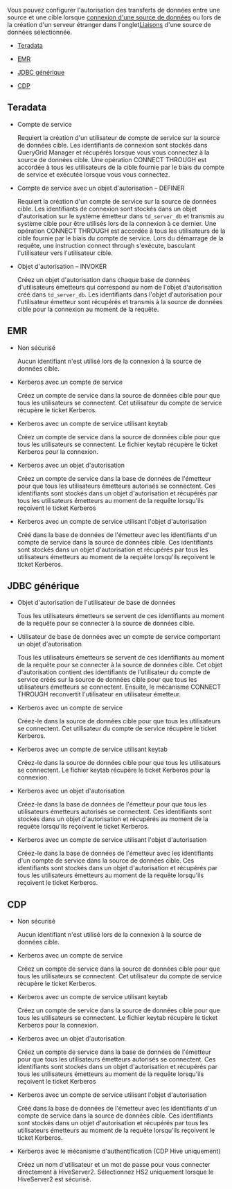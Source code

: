 Vous pouvez configurer l'autorisation des transferts de données entre une source et une cible lorsque [connexion d'une source de données](znp1640282079399.md) ou lors de la création d'un serveur étranger dans l'onglet[Liaisons](kzu1674159463068.md) d'une source de données sélectionnée.

-   [Teradata](#Teradata)

-   [EMR](#EMR)

-   [JDBC générique](#GenericJDBC)

-   [CDP](#CDP)

Teradata
--------

-   Compte de service

    Requiert la création d'un utilisateur de compte de service sur la source de données cible. Les identifiants de connexion sont stockés dans QueryGrid Manager et récupérés lorsque vous vous connectez à la source de données cible. Une opération CONNECT THROUGH est accordée à tous les utilisateurs de la cible fournie par le biais du compte de service et exécutée lorsque vous vous connectez.

-   Compte de service avec un objet d'autorisation – DEFINER

    Requiert la création d'un compte de service sur la source de données cible. Les identifiants de connexion sont stockés dans un objet d'autorisation sur le système émetteur dans `td_server_db` et transmis au système cible pour être utilisés lors de la connexion à ce dernier. Une opération CONNECT THROUGH est accordée à tous les utilisateurs de la cible fournie par le biais du compte de service. Lors du démarrage de la requête, une instruction connect through s'exécute, basculant l'utilisateur vers l'utilisateur cible.

-   Objet d'autorisation – INVOKER

    Créez un objet d'autorisation dans chaque base de données d'utilisateurs émetteurs qui correspond au nom de l'objet d'autorisation créé dans `td_server_db`. Les identifiants dans l'objet d'autorisation pour l'utilisateur émetteur sont récupérés et transmis à la source de données cible pour la connexion au moment de la requête.

EMR
---

-   Non sécurisé

    Aucun identifiant n'est utilisé lors de la connexion à la source de données cible.

-   Kerberos avec un compte de service

    Créez un compte de service dans la source de données cible pour que tous les utilisateurs se connectent. Cet utilisateur du compte de service récupère le ticket Kerberos.

-   Kerberos avec un compte de service utilisant keytab

    Créez un compte de service dans la source de données cible pour que tous les utilisateurs se connectent. Le fichier keytab récupère le ticket Kerberos pour la connexion.

-   Kerberos avec un objet d'autorisation

    Créez un compte de service dans la base de données de l'émetteur pour que tous les utilisateurs émetteurs autorisés se connectent. Ces identifiants sont stockés dans un objet d'autorisation et récupérés par tous les utilisateurs émetteurs au moment de la requête lorsqu'ils reçoivent le ticket Kerberos

-   Kerberos avec un compte de service utilisant l'objet d'autorisation

    Créé dans la base de données de l'émetteur avec les identifiants d'un compte de service dans la source de données cible. Ces identifiants sont stockés dans un objet d'autorisation et récupérés par tous les utilisateurs émetteurs au moment de la requête lorsqu'ils reçoivent le ticket Kerberos.

JDBC générique
--------------

-   Objet d'autorisation de l'utilisateur de base de données

    Tous les utilisateurs émetteurs se servent de ces identifiants au moment de la requête pour se connecter à la source de données cible.

-   Utilisateur de base de données avec un compte de service comportant un objet d'autorisation

    Tous les utilisateurs émetteurs se servent de ces identifiants au moment de la requête pour se connecter à la source de données cible. Cet objet d'autorisation contient des identifiants de l'utilisateur du compte de service créés sur la source de données cible pour que tous les utilisateurs émetteurs se connectent. Ensuite, le mécanisme CONNECT THROUGH reconvertit l'utilisateur en utilisateur émetteur.

-   Kerberos avec un compte de service

    Créez-le dans la source de données cible pour que tous les utilisateurs se connectent. Cet utilisateur du compte de service récupère le ticket Kerberos.

-   Kerberos avec un compte de service utilisant keytab

    Créez-le dans la source de données cible pour que tous les utilisateurs se connectent. Le fichier keytab récupère le ticket Kerberos pour la connexion.

-   Kerberos avec un objet d'autorisation

    Créez-le dans la base de données de l'émetteur pour que tous les utilisateurs émetteurs autorisés se connectent. Ces identifiants sont stockés dans un objet d'autorisation et récupérés au moment de la requête lorsqu'ils reçoivent le ticket Kerberos.

-   Kerberos avec un compte de service utilisant l'objet d'autorisation

    Créez-le dans la base de données de l'émetteur avec les identifiants d'un compte de service dans la source de données cible. Ces identifiants sont stockés dans un objet d'autorisation et récupérés par tous les utilisateurs émetteurs au moment de la requête lorsqu'ils reçoivent le ticket Kerberos.

CDP
---

-   Non sécurisé

    Aucun identifiant n'est utilisé lors de la connexion à la source de données cible.

-   Kerberos avec un compte de service

    Créez un compte de service dans la source de données cible pour que tous les utilisateurs se connectent. Cet utilisateur du compte de service récupère le ticket Kerberos.

-   Kerberos avec un compte de service utilisant keytab

    Créez un compte de service dans la source de données cible pour que tous les utilisateurs se connectent. Le fichier keytab récupère le ticket Kerberos pour la connexion.

-   Kerberos avec un objet d'autorisation

    Créez un compte de service dans la base de données de l'émetteur pour que tous les utilisateurs émetteurs autorisés se connectent. Ces identifiants sont stockés dans un objet d'autorisation et récupérés par tous les utilisateurs émetteurs au moment de la requête lorsqu'ils reçoivent le ticket Kerberos

-   Kerberos avec un compte de service utilisant l'objet d'autorisation

    Créé dans la base de données de l'émetteur avec les identifiants d'un compte de service dans la source de données cible. Ces identifiants sont stockés dans un objet d'autorisation et récupérés par tous les utilisateurs émetteurs au moment de la requête lorsqu'ils reçoivent le ticket Kerberos.

-   Kerberos avec le mécanisme d'authentification (CDP Hive uniquement)

    Créez un nom d'utilisateur et un mot de passe pour vous connecter directement à HiveServer2. Sélectionnez HS2 uniquement lorsque le HiveServer2 est sécurisé.
